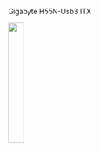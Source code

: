 Gigabyte H55N-Usb3 ITX

<img src="https://static.gigabyte.com/StaticFile/Image/Global/bc02442df29ad17706b0fb72d3aad015/Product/3036/Png" width="25%"></img>
